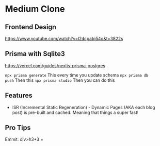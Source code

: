 # Medium Clone

## Frontend Design
https://www.youtube.com/watch?v=I2dcpatq54o&t=3822s

## Prisma with Sqlite3
https://vercel.com/guides/nextjs-prisma-postgres

``` npx prisma generate ``` This every time you update schema
``` npx prisma db push ```  Then this
``` npx prisma studio ```   Then you can do this

## Features
- ISR (Incremental Static Regeneration) - Dynamic Pages (AKA each blog post) is pre-built and cached. Meaning that things a super fast!


## Pro Tips
Emmit:
div>h3*3 = 
     <div>
          <h3></h3>
          <h3></h3>
          <h3></h3>
        </div>